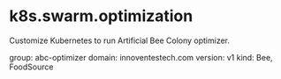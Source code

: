# k8s.swarm.optimization
Customize Kubernetes to run Artificial Bee Colony optimizer.

group: abc-optimizer
domain: innoventestech.com
version: v1
kind: Bee, FoodSource
